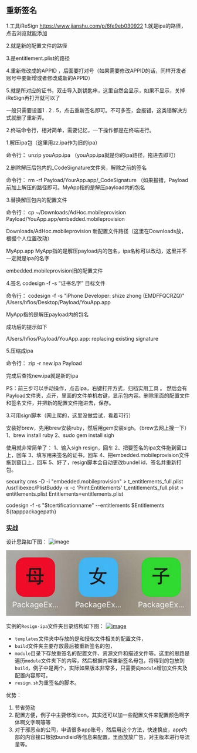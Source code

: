 ## 重新签名


1.工具iReSign
https://www.jianshu.com/p/6fe9eb030922
1.就是ipa的路径，点击浏览就能添加

2.就是新的配置文件的路径

3.是entitlement.plist的路径

4.重新修改成的APPID ，后面要打对号（如果需要修改APPID的话，同样开发者账号中要新增或者修改成新的APPID）

5.就是所对应的证书，双击导入到钥匙串，这里自然会显示，如果不显示，关掉iReSign再打开就可以了

一般只需要设置1 . 2 . 5，点击重新签名即可。不可多签，会报错，这类错解决方式就删了重新弄。

2.终端命令行，相对简单，需要记忆，一下操作都是在终端进行。

1.解压ipa包（这里用zz.ipa作为旧的ipa）

命令行：   unzip youApp.ipa  （youApp.ipa就是你的ipa路径，拖进去即可）

2.删除解压后包内的_CodeSignature文件夹，解除之前的签名

命令行：  rm -rf Payload/YourApp.app/_CodeSignature （如果报错，Payload前加上解压的路径即可。MyApp指的是解压payload内的包名

3.替换解压包内的配置文件 

命令行：  cp ~/Downloads/AdHoc.mobileprovision Payload/YouApp.app/embedded.mobileprovision

Downloads/AdHoc.mobileprovision   新配置文件路径（这里在Downloads放，根据个人位置改动）

MyApp.app  MyApp指的是解压payload内的包名，ipa名称可以改动，这里并不一定就是ipa的名字

embedded.mobileprovision旧的配置文件

4.签名 codesign -f -s “证书名字” 目标文件

命令行：  codesign -f -s "iPhone Developer: shize zhong (EMDFFQCRZQ)" /Users/hfios/Desktop/Payload/YouApp.app

MyApp指的是解压payload内的包名

成功后的提示如下

/Users/hfios/Payload/YouApp.app: replacing existing signature

5.压缩成ipa

命令行：  zip -r new.ipa Payload

完成后查找new.ipa就是新的ipa

PS：前三步可以手动操作，点击ipa，右键打开方式，归档实用工具 。 然后会有Payload文件夹，点开，里面的文件单机右键，显示包内容。删除里面的配置文件和签名文件，并把新的配置文件拖进去，保存。

3.可用sign脚本（网上爬的，这里没做尝试，看着可行）

安装好brew，先用brew安装ruby，然后用gem安装sigh。（brew去网上搜一下）
1、brew install ruby
2、sudo gem install sigh

使用就非常简单了：
1、输入sigh resign，回车
2、把要签名的ipa文件拖到窗口上，回车
3、填写用来签名的证书，回车
4、把embedded.mobileprovision文件拖到窗口上，回车
5、好了，resign脚本会自动更改bundel id，签名并重新打包。


security cms -D -i "embedded.mobileprovision" > t_entitlements_full.plist
/usr/libexec/PlistBuddy -x -c 'Print:Entitlements' t_entitlements_full.plist > entitlements.plist
Entitlements=entitlements.plist

codesign -f -s "$tcertificationname" --entitlements $Entitlements ${tapppackagepath}

### [实战](https://github.com/Vienta/BlogArticle/tree/master/package)
设计思路如下图：
![image](http://upload-images.jianshu.io/upload_images/1253942-64d44600afabaeb2.png?imageMogr2/auto-orient/strip%7CimageView2/2/w/1240)

![](/assets/packing1.png)


实例的`Resign-ipa`文件夹目录结构如下图：
[![image](http://upload-images.jianshu.io/upload_images/1253942-565b2e08ff4e0d92.png?imageMogr2/auto-orient/strip%7CimageView2/2/w/1240)](http://www.vienta.me/img/autopacket/autopacket_10.png) 

- `templates`文件夹中存放的是和授权文件相关的配置文件，
- `build`文件夹主要存放最后被重新签名的包，
- `module`目录下存放重签名的配置文件、资源文件和描述文件等。这里的思路是遍历`module`文件夹下的内容，然后根据内容重新签名母包，将得到的包放到`build`，例子中是两个，实际如果版本非常多，只需要向`module`增加文件夹及配置内容即可。
- `resign.sh`为重签名的脚本。

优势：
1.  节省劳动
2.  配置方便，例子中主要修改icon，其实还可以加一些配置文件来配置颜色啊字体啊文字啊等等
3.  对于邪恶点的公司，申请很多app账号，然后用这个方法，快速换皮，app内部的内容接口根据bundleid等信息来配置，里面放放广告，对主版本进行导流量等。

